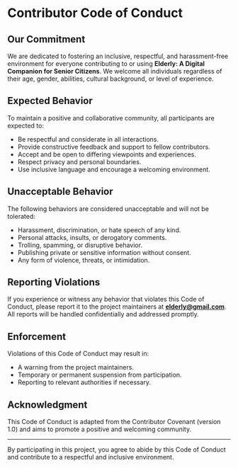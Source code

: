 # Contributor Code of Conduct

## Our Commitment

We are dedicated to fostering an inclusive, respectful, and harassment-free environment for everyone contributing to or using **Elderly: A Digital Companion for Senior Citizens**. We welcome all individuals regardless of their age, gender, abilities, cultural background, or level of experience.

## Expected Behavior

To maintain a positive and collaborative community, all participants are expected to:

- Be respectful and considerate in all interactions.
- Provide constructive feedback and support to fellow contributors.
- Accept and be open to differing viewpoints and experiences.
- Respect privacy and personal boundaries.
- Use inclusive language and encourage a welcoming environment.

## Unacceptable Behavior

The following behaviors are considered unacceptable and will not be tolerated:

- Harassment, discrimination, or hate speech of any kind.
- Personal attacks, insults, or derogatory comments.
- Trolling, spamming, or disruptive behavior.
- Publishing private or sensitive information without consent.
- Any form of violence, threats, or intimidation.

## Reporting Violations

If you experience or witness any behavior that violates this Code of Conduct, please report it to the project maintainers at **elderly@gmail.com**. All reports will be handled confidentially and addressed promptly.

## Enforcement

Violations of this Code of Conduct may result in:

- A warning from the project maintainers.
- Temporary or permanent suspension from participation.
- Reporting to relevant authorities if necessary.

## Acknowledgment

This Code of Conduct is adapted from the Contributor Covenant (version 1.0) and aims to promote a positive and welcoming community.

---

By participating in this project, you agree to abide by this Code of Conduct and contribute to a respectful and inclusive environment.

